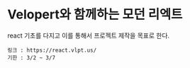 <h1>Velopert와 함께하는 모던 리엑트</h1><p>    react 기초를 다지고 이를 통해서 프로젝트 제작을 목표로 한다.</p><p>    링크 : https://react.vlpt.us/    기한 : 3/2 ~ 3/7</p>
